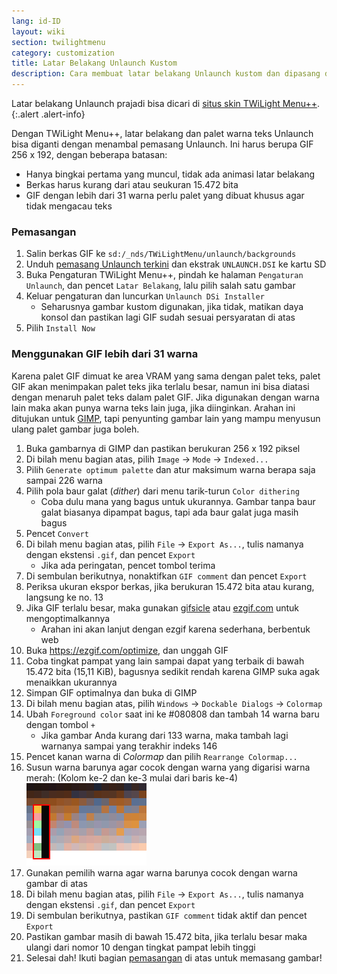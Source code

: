 ```yaml
---
lang: id-ID
layout: wiki
section: twilightmenu
category: customization
title: Latar Belakang Unlaunch Kustom
description: Cara membuat latar belakang Unlaunch kustom dan dipasang dengan TWiLight Menu++
---
```


Latar belakang Unlaunch prajadi bisa dicari di [situs skin TWiLight Menu++](https://skins.ds-homebrew.com/unlaunch/).
{:.alert .alert-info}

Dengan TWiLight Menu++, latar belakang dan palet warna teks Unlaunch bisa diganti dengan menambal pemasang Unlaunch. Ini harus berupa GIF 256 x 192, dengan beberapa batasan:
- Hanya bingkai pertama yang muncul, tidak ada animasi latar belakang
- Berkas harus kurang dari atau seukuran 15.472 bita
- GIF dengan lebih dari 31 warna perlu palet yang dibuat khusus agar tidak mengacau teks

### Pemasangan
1. Salin berkas GIF ke `sd:/_nds/TWiLightMenu/unlaunch/backgrounds`
1. Unduh [pemasang Unlaunch terkini](https://problemkaputt.de/unlaunch.zip) dan ekstrak `UNLAUNCH.DSI` ke kartu SD
1. Buka Pengaturan TWiLight Menu++, pindah ke halaman `Pengaturan Unlaunch`, dan pencet `Latar Belakang`, lalu pilih salah satu gambar
1. Keluar pengaturan dan luncurkan `Unlaunch DSi Installer`
   - Seharusnya gambar kustom digunakan, jika tidak, matikan daya konsol dan pastikan lagi GIF sudah sesuai persyaratan di atas
1. Pilih `Install Now`

### Menggunakan GIF lebih dari 31 warna
Karena palet GIF dimuat ke area VRAM yang sama dengan palet teks, palet GIF akan menimpakan palet teks jika terlalu besar, namun ini bisa diatasi dengan menaruh palet teks dalam palet GIF. Jika digunakan dengan warna lain maka akan punya warna teks lain juga, jika diinginkan. Arahan ini ditujukan untuk [GIMP](https://gimp.org), tapi penyunting gambar lain yang mampu menyusun ulang palet gambar juga boleh.
1. Buka gambarnya di GIMP dan pastikan berukuran 256 x 192 piksel
1. Di bilah menu bagian atas, pilih `Image` -> `Mode` -> `Indexed...`
1. Pilih `Generate optimum palette` dan atur maksimum warna berapa saja sampai 226 warna
1. Pilih pola baur galat (*dither*) dari menu tarik-turun `Color dithering`
   - Coba dulu mana yang bagus untuk ukurannya. Gambar tanpa baur galat biasanya dipampat bagus, tapi ada baur galat juga masih bagus
1. Pencet `Convert`
1. Di bilah menu bagian atas, pilih `File` -> `Export As...`, tulis namanya dengan ekstensi `.gif`, dan pencet `Export`
   - Jika ada peringatan, pencet tombol terima
1. Di sembulan berikutnya, nonaktifkan `GIF comment` dan pencet `Export`
1. Periksa ukuran ekspor berkas, jika berukuran 15.472 bita atau kurang, langsung ke no. 13
1. Jika GIF terlalu besar, maka gunakan [gifsicle](http://www.lcdf.org/gifsicle/) atau [ezgif.com](https://ezgif.com/optimize) untuk mengoptimalkannya
   - Arahan ini akan lanjut dengan ezgif karena sederhana, berbentuk web
1. Buka https://ezgif.com/optimize, dan unggah GIF
1. Coba tingkat pampat yang lain sampai dapat yang terbaik di bawah 15.472 bita (15,11 KiB), bagusnya sedikit rendah karena GIMP suka agak menaikkan ukurannya
1. Simpan GIF optimalnya dan buka di GIMP
1. Di bilah menu bagian atas, pilih `Windows` -> `Dockable Dialogs` -> `Colormap`
1. Ubah `Foreground color` saat ini ke #080808 dan tambah 14 warna baru dengan tombol `+`
    - Jika gambar Anda kurang dari 133 warna, maka tambah lagi warnanya sampai yang terakhir indeks 146
1. Pencet kanan warna di *Colormap* dan pilih `Rearrange Colormap...`
1. Susun warna barunya agar cocok dengan warna yang digarisi warna merah: (Kolom ke-2 dan ke-3 mulai dari baris ke-4)<br> ![Palet dengan warna teks benar](/assets/images/custom-unlaunch-bg/unlaunch-palette.png)
1. Gunakan pemilih warna agar warna barunya cocok dengan warna gambar di atas
1. Di bilah menu bagian atas, pilih `File` -> `Export As...`, tulis namanya dengan ekstensi `.gif`, dan pencet `Export`
1. Di sembulan berikutnya, pastikan `GIF comment` tidak aktif dan pencet `Export`
1. Pastikan gambar masih di bawah 15.472 bita, jika terlalu besar maka ulangi dari nomor 10 dengan tingkat pampat lebih tinggi
1. Selesai dah! Ikuti bagian [pemasangan](#installing) di atas untuk memasang gambar!
